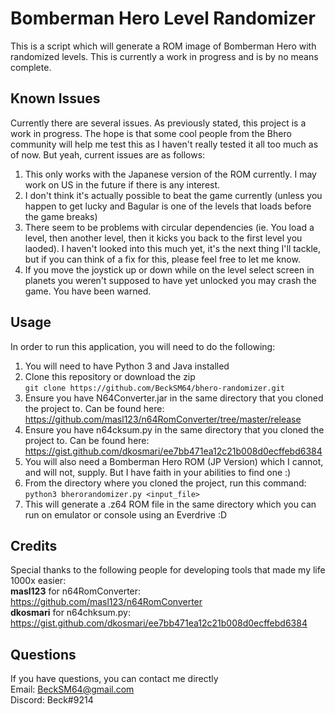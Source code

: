 # Bomberman Hero Level Randomizer
This is a script which will generate a ROM image of Bomberman Hero with randomized levels. This is currently a work in progress and is by no means complete.

## Known Issues
Currently there are several issues. As previously stated, this project is a work in progress. The hope is that some cool people from the Bhero community will help me test this as I haven't really tested it all too much as of now. But yeah, current issues are as follows:
1. This only works with the Japanese version of the ROM currently. I may work on US in the future if there is any interest.
2. I don't think it's actually possible to beat the game currently (unless you happen to get lucky and Bagular is one of the levels that loads before the game breaks)
3. There seem to be problems with circular dependencies (ie. You load a level, then another level, then it kicks you back to the first level you laoded). I haven't looked into this much yet, it's the next thing I'll tackle, but if you can think of a fix for this, please feel free to let me know.
4. If you move the joystick up or down while on the level select screen in planets you weren't supposed to have yet unlocked you may crash the game. You have been warned.

## Usage
In order to run this application, you will need to do the following:
1. You will need to have Python 3 and Java installed
2. Clone this repository or download the zip  
   `git clone https://github.com/BeckSM64/bhero-randomizer.git`
3. Ensure you have N64Converter.jar in the same directory that you cloned the project to. Can be found here:  
   https://github.com/masl123/n64RomConverter/tree/master/release
4. Ensure you have n64cksum.py in the same directory that you cloned the project to. Can be found here:  
   https://gist.github.com/dkosmari/ee7bb471ea12c21b008d0ecffebd6384
5. You will also need a Bomberman Hero ROM (JP Version) which I cannot, and will not, supply. But I have faith in your abilities to find one :)
6. From the directory where you cloned the project, run this command:  
   `python3 bherorandomizer.py <input_file>`
7. This will generate a .z64 ROM file in the same directory which you can run on emulator or console using an Everdrive :D

## Credits
Special thanks to the following people for developing tools that made my life 1000x easier:  
**masl123** for n64RomConverter: https://github.com/masl123/n64RomConverter  
**dkosmari** for n64chksum.py: https://gist.github.com/dkosmari/ee7bb471ea12c21b008d0ecffebd6384

## Questions
If you have questions, you can contact me directly  
Email: BeckSM64@gmail.com  
Discord: Beck#9214
